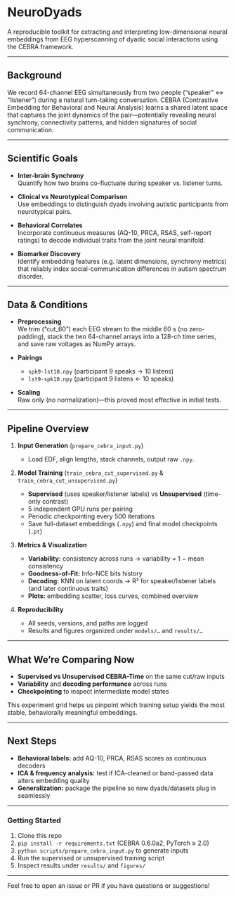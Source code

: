 # NeuroDyads

A reproducible toolkit for extracting and interpreting low-dimensional neural embeddings from EEG hyperscanning of dyadic social interactions using the CEBRA framework.

---

## Background

We record 64-channel EEG simultaneously from two people (“speaker” ↔ “listener”) during a natural turn-taking conversation. CEBRA (Contrastive Embedding for Behavioral and Neural Analysis) learns a shared latent space that captures the joint dynamics of the pair—potentially revealing neural synchrony, connectivity patterns, and hidden signatures of social communication.

---

## Scientific Goals

- **Inter-brain Synchrony**  
  Quantify how two brains co-fluctuate during speaker vs. listener turns.

- **Clinical vs Neurotypical Comparison**  
  Use embeddings to distinguish dyads involving autistic participants from neurotypical pairs.

- **Behavioral Correlates**  
  Incorporate continuous measures (AQ-10, PRCA, RSAS, self-report ratings) to decode individual traits from the joint neural manifold.

- **Biomarker Discovery**  
  Identify embedding features (e.g. latent dimensions, synchrony metrics) that reliably index social-communication differences in autism spectrum disorder.

---

## Data & Conditions

- **Preprocessing**  
  We trim (“cut_60”) each EEG stream to the middle 60 s (no zero-padding), stack the two 64-channel arrays into a 128-ch time series, and save raw voltages as NumPy arrays.

- **Pairings**  
  - `spk9-lst10.npy` (participant 9 speaks → 10 listens)  
  - `lst9-spk10.npy` (participant 9 listens ← 10 speaks)

- **Scaling**  
  Raw only (no normalization)—this proved most effective in initial tests.

---

## Pipeline Overview

1. **Input Generation** (`prepare_cebra_input.py`)  
   - Load EDF, align lengths, stack channels, output raw `.npy`.

2. **Model Training** (`train_cebra_cut_supervised.py` & `train_cebra_cut_unsupervised.py`)  
   - **Supervised** (uses speaker/listener labels) vs **Unsupervised** (time-only contrast)  
   - 5 independent GPU runs per pairing  
   - Periodic checkpointing every 500 iterations  
   - Save full-dataset embeddings (`.npy`) and final model checkpoints (`.pt`)

3. **Metrics & Visualization**  
   - **Variability:** consistency across runs → variability = 1 − mean consistency  
   - **Goodness-of-Fit:** Info-NCE bits history  
   - **Decoding:** KNN on latent coords → R² for speaker/listener labels (and later continuous traits)  
   - **Plots:** embedding scatter, loss curves, combined overview

4. **Reproducibility**  
   - All seeds, versions, and paths are logged  
   - Results and figures organized under `models/…` and `results/…`

---

## What We’re Comparing Now

- **Supervised vs Unsupervised CEBRA-Time** on the same cut/raw inputs  
- **Variability** and **decoding performance** across runs  
- **Checkpointing** to inspect intermediate model states  

This experiment grid helps us pinpoint which training setup yields the most stable, behaviorally meaningful embeddings.

---

## Next Steps

- **Behavioral labels:** add AQ-10, PRCA, RSAS scores as continuous decoders  
- **ICA & frequency analysis:** test if ICA-cleaned or band-passed data alters embedding quality  
- **Generalization:** package the pipeline so new dyads/datasets plug in seamlessly  

---

### Getting Started

1. Clone this repo  
2. `pip install -r requirements.txt` (CEBRA 0.6.0a2, PyTorch ≥ 2.0)  
3. `python scripts/prepare_cebra_input.py` to generate inputs  
4. Run the supervised or unsupervised training script  
5. Inspect results under `results/` and `figures/`  

---

Feel free to open an issue or PR if you have questions or suggestions!  
